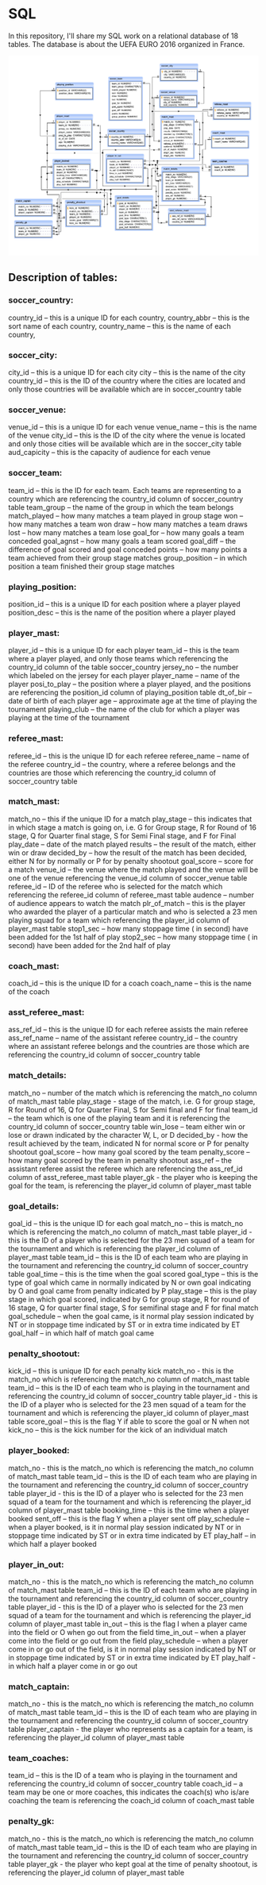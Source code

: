 # SQL
In this repository, I'll share my SQL work on a relational database of 18 tables. The database is about the UEFA EURO 2016 organized in France.


![](soccer-database.png)

## Description of tables:

### soccer_country:

country_id – this is a unique ID for each country,
country_abbr – this is the sort name of each country,
country_name – this is the name of each country,

### soccer_city:

city_id – this is a unique ID for each city
city – this is the name of the city
country_id – this is the ID of the country where the cities are located and only those countries will be available which are in soccer_country table

### soccer_venue:

venue_id – this is a unique ID for each venue
venue_name – this is the name of the venue
city_id – this is the ID of the city where the venue is located and only those cities will be available which are in the soccer_city table
aud_capicity – this is the capacity of audience for each venue

### soccer_team:

team_id – this is the ID for each team. Each teams are representing to a country which are referencing the country_id column of soccer_country table
team_group – the name of the group in which the team belongs
match_played – how many matches a team played in group stage
won – how many matches a team won
draw – how many matches a team draws
lost – how many matches a team lose
goal_for – how many goals a team conceded
goal_agnst – how many goals a team scored
goal_diff – the difference of goal scored and goal conceded
points – how many points a team achieved from their group stage matches
group_position – in which position a team finished their group stage matches

### playing_position:

position_id – this is a unique ID for each position where a player played
position_desc – this is the name of the position where a player played

### player_mast:

player_id – this is a unique ID for each player
team_id – this is the team where a player played, and only those teams which referencing the country_id column of the table soccer_country
jersey_no – the number which labeled on the jersey for each player
player_name – name of the player
posi_to_play – the position where a player played, and the positions are referencing the position_id column of playing_position table
dt_of_bir – date of birth of each player
age – approximate age at the time of playing the tournament
playing_club – the name of the club for which a player was playing at the time of the tournament

### referee_mast:

referee_id – this is the unique ID for each referee
referee_name – name of the referee
country_id – the country, where a referee belongs and the countries are those which referencing the country_id column of soccer_country table

### match_mast:

match_no – this if the unique ID for a match
play_stage – this indicates that in which stage a match is going on, i.e. G for Group stage, R for Round of 16 stage, Q for Quarter final stage, S for Semi Final stage, and F for Final
play_date – date of the match played
results – the result of the match, either win or draw
decided_by – how the result of the match has been decided, either N for by normally or P for by penalty shootout
goal_score – score for a match
venue_id – the venue where the match played and the venue will be one of the venue referencing the venue_id column of soccer_venue table
referee_id – ID of the referee who is selected for the match which referencing the referee_id column of referee_mast table
audence – number of audience appears to watch the match
plr_of_match – this is the player who awarded the player of a particular match and who is selected a 23 men playing squad for a team which referencing the player_id column of player_mast table
stop1_sec – how many stoppage time ( in second) have been added for the 1st half of play
stop2_sec – how many stoppage time ( in second) have been added for the 2nd half of play

### coach_mast:

coach_id – this is the unique ID for a coach
coach_name – this is the name of the coach

### asst_referee_mast:

ass_ref_id – this is the unique ID for each referee assists the main referee
ass_ref_name – name of the assistant referee
country_id – the country where an assistant referee belongs and the countries are those which are referencing the country_id column of soccer_country table

### match_details:

match_no – number of the match which is referencing the match_no column of match_mast table
play_stage - stage of the match, i.e. G for group stage, R for Round of 16, Q for Quarter Final, S for Semi final and F for final
team_id – the team which is one of the playing team and it is referencing the country_id column of soccer_country table
win_lose – team either win or lose or drawn indicated by the character W, L, or D
decided_by - how the result achieved by the team, indicated N for normal score or P for penalty shootout
goal_score – how many goal scored by the team
penalty_score – how many goal scored by the team in penalty shootout
ass_ref – the assistant referee assist the referee which are referencing the ass_ref_id column of asst_referee_mast table
player_gk - the player who is keeping the goal for the team, is referencing the player_id column of player_mast table

### goal_details:

goal_id – this is the unique ID for each goal
match_no – this is match_no which is referencing the match_no column of match_mast table
player_id - this is the ID of a player who is selected for the 23 men squad of a team for the tournament and which is referencing the player_id column of player_mast table
team_id – this is the ID of each team who are playing in the tournament and referencing the country_id column of soccer_country table
goal_time – this is the time when the goal scored
goal_type – this is the type of goal which came in normally indicated by N or own goal indicating by O and goal came from penalty indicated by P
play_stage – this is the play stage in which goal scored, indicated by G for group stage, R for round of 16 stage, Q for quarter final stage, S for semifinal stage and F for final match
goal_schedule – when the goal came, is it normal play session indicated by NT or in stoppage time indicated by ST or in extra time indicated by ET
goal_half – in which half of match goal came

### penalty_shootout:

kick_id – this is unique ID for each penalty kick
match_no - this is the match_no which is referencing the match_no column of match_mast table
team_id – this is the ID of each team who is playing in the tournament and referencing the country_id column of soccer_country table
player_id - this is the ID of a player who is selected for the 23 men squad of a team for the tournament and which is referencing the player_id column of player_mast table
score_goal – this is the flag Y if able to score the goal or N when not
kick_no – this is the kick number for the kick of an individual match

### player_booked:

match_no - this is the match_no which is referencing the match_no column of match_mast table
team_id – this is the ID of each team who are playing in the tournament and referencing the country_id column of soccer_country table
player_id - this is the ID of a player who is selected for the 23 men squad of a team for the tournament and which is referencing the player_id column of player_mast table
booking_time – this is the time when a player booked
sent_off – this is the flag Y when a player sent off
play_schedule – when a player booked, is it in normal play session indicated by NT or in stoppage time indicated by ST or in extra time indicated by ET
play_half – in which half a player booked

### player_in_out:

match_no - this is the match_no which is referencing the match_no column of match_mast table
team_id – this is the ID of each team who are playing in the tournament and referencing the country_id column of soccer_country table
player_id - this is the ID of a player who is selected for the 23 men squad of a team for the tournament and which is referencing the player_id column of player_mast table
in_out – this is the flag I when a player came into the field or O when go out from the field
time_in_out – when a player come into the field or go out from the field
play_schedule – when a player come in or go out of the field, is it in normal play session indicated by NT or in stoppage time indicated by ST or in extra time indicated by ET
play_half - in which half a player come in or go out

### match_captain:

match_no - this is the match_no which is referencing the match_no column of match_mast table
team_id – this is the ID of each team who are playing in the tournament and referencing the country_id column of soccer_country table
player_captain - the player who represents as a captain for a team, is referencing the player_id column of player_mast table

### team_coaches:

team_id – this is the ID of a team who is playing in the tournament and referencing the country_id column of soccer_country table
coach_id – a team may be one or more coaches, this indicates the coach(s) who is/are coaching the team is referencing the coach_id column of coach_mast table

### penalty_gk:

match_no - this is the match_no which is referencing the match_no column of match_mast table
team_id – this is the ID of each team who are playing in the tournament and referencing the country_id column of soccer_country table
player_gk - the player who kept goal at the time of penalty shootout, is referencing the player_id column of player_mast table
